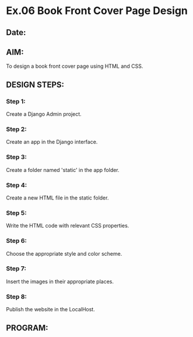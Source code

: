 # Ex.06 Book Front Cover Page Design
## Date:

## AIM:
To design a book front cover page using HTML and CSS.

## DESIGN STEPS:

### Step 1:
Create a Django Admin project.

### Step 2:
Create an app in the Django interface.

### Step 3:
Create a folder named 'static' in the app folder.

### Step 4:
Create a new HTML file in the static folder.

### Step 5:
Write the HTML code with relevant CSS properties.

### Step 6:
Choose the appropriate style and color scheme.

### Step 7:
Insert the images in their appropriate places.

### Step 8:
Publish the website in the LocalHost.

## PROGRAM:
<!DOCTYPE html>
<html lang="en">
<head>
    <meta charset="UTF-8">
    <meta name="viewport" content="width=device-width, initial-scale=1.0">
    <title>SOUL</title>
    <style>
        .box {
            height: 700px;
            width: 500px;
            margin: auto;
            position: relative;
            border: 1px solid #ccc;
        }

        .title {
            font-size: xx-large;
            font-weight: 400;
            font-style: italic;
            top: 0%;
            left: 10%;
            color: rgb(25, 165, 57);
            position: absolute;
        }

        .caption {
            font-size: x-large;
            font-weight: 1000;
            font-style: oblique;
            color: black;
            top: 40%;
            right: 22px;
            position: absolute;
        }

        .author {
            right: 0%;
            bottom: 0px;
            position: absolute;
        }

        .name {
            font-size: large;
            font-weight: 900;
            font-style: initial;
            position: absolute;
            right: 4%;
            bottom: 10%;
            color: rgb(0, 0, 0);
        }

        .bottom-bar {
            position: absolute;
            bottom: 10px;
            left: 20px;
            font-size: medium;
        }

        .publisher,
        .date {
            display: inline-block;
            margin-right: 10px;
            font-weight: 600;
            color: rgb(255, 255, 255);
        }

        .strip {
            width: 100%;
            height: 1px;
            background-color: #000;
            position: absolute;
            bottom: 0;
        }
    </style>
</head>
<body>
    <div class="box">
        <center>
            <!-- Use relative paths for your images or upload them to a server -->
            <img src= "C:\Users\admin\OneDrive\Pictures\Screenshots\Screenshot 2024-11-11 161510.png" width="100%" height="100%">
        </center>
        

        <hr>

        <div class="name">
            <p>Vimalarani A</p>
        </div>

        <div class="author">
            <!-- Use relative path or valid online URL for the author image -->
            <img src= "C:\Users\admin\OneDrive\Pictures\Screenshots\Screenshot 2024-01-26 223905.png" width="85" height="85">
        </div>

        <div class="bottom-bar">
            <div class="publisher">Publisher: JK Printers</div>
            <div class="date">2024</div>
        </div>

        <div class="strip"></div>
    </div>
</body>
</html>



## OUTPUT:
![Uploading Screenshot 2024-11-11 162142.png…]()


## RESULT:
The program for designing book front cover page using HTML and CSS is completed successfully.
